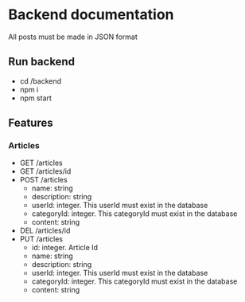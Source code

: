 # Backend documentation
All posts must be made in JSON format

## Run backend
- cd /backend
- npm i
- npm start

## Features

### Articles
- GET /articles
- GET /articles/id
- POST /articles
    - name: string
    - description: string
    - userId: integer. This userId must exist in the database
    - categoryId: integer. This categoryId must exist in the database
    - content: string
- DEL /articles/id
- PUT /articles
    - id: integer. Article Id
    - name: string
    - description: string
    - userId: integer. This userId must exist in the database
    - categoryId: integer. This categoryId must exist in the database
    - content: string
